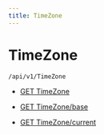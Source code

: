 ```yaml
---
title: TimeZone
---
```


# TimeZone

```http
/api/v1/TimeZone
```




* [GET TimeZone](v1TimeZone_GetTimeZonesArchive.md)

* [GET TimeZone/base](v1TimeZone_GetBaseTimeZone.md)

* [GET TimeZone/current](v1TimeZone_GetCurrentTimeZone.md)
